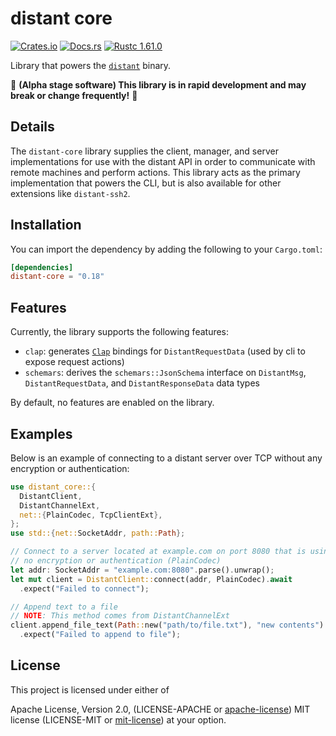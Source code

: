 # distant core

[![Crates.io][distant_crates_img]][distant_crates_lnk] [![Docs.rs][distant_doc_img]][distant_doc_lnk] [![Rustc 1.61.0][distant_rustc_img]][distant_rustc_lnk]

[distant_crates_img]: https://img.shields.io/crates/v/distant-core.svg
[distant_crates_lnk]: https://crates.io/crates/distant-core
[distant_doc_img]: https://docs.rs/distant-core/badge.svg
[distant_doc_lnk]: https://docs.rs/distant-core
[distant_rustc_img]: https://img.shields.io/badge/distant_core-rustc_1.61+-lightgray.svg
[distant_rustc_lnk]: https://blog.rust-lang.org/2022/05/19/Rust-1.61.0.html

Library that powers the [`distant`](https://github.com/chipsenkbeil/distant)
binary.

🚧 **(Alpha stage software) This library is in rapid development and may break or change frequently!** 🚧

## Details

The `distant-core` library supplies the client, manager, and server
implementations for use with the distant API in order to communicate with
remote machines and perform actions. This library acts as the primary
implementation that powers the CLI, but is also available for other extensions
like `distant-ssh2`.

## Installation

You can import the dependency by adding the following to your `Cargo.toml`:

```toml
[dependencies]
distant-core = "0.18"
```

## Features

Currently, the library supports the following features:

- `clap`: generates [`Clap`](https://github.com/clap-rs) bindings for
  `DistantRequestData` (used by cli to expose request actions)
- `schemars`: derives the `schemars::JsonSchema` interface on
  `DistantMsg`, `DistantRequestData`, and `DistantResponseData` data types

By default, no features are enabled on the library.

## Examples

Below is an example of connecting to a distant server over TCP without any
encryption or authentication:

```rust
use distant_core::{
  DistantClient,
  DistantChannelExt,
  net::{PlainCodec, TcpClientExt},
};
use std::{net::SocketAddr, path::Path};

// Connect to a server located at example.com on port 8080 that is using
// no encryption or authentication (PlainCodec)
let addr: SocketAddr = "example.com:8080".parse().unwrap();
let mut client = DistantClient::connect(addr, PlainCodec).await
  .expect("Failed to connect");

// Append text to a file
// NOTE: This method comes from DistantChannelExt
client.append_file_text(Path::new("path/to/file.txt"), "new contents").await
  .expect("Failed to append to file");
```

## License

This project is licensed under either of

Apache License, Version 2.0, (LICENSE-APACHE or
[apache-license][apache-license]) MIT license (LICENSE-MIT or
[mit-license][mit-license]) at your option.

[apache-license]: http://www.apache.org/licenses/LICENSE-2.0
[mit-license]: http://opensource.org/licenses/MIT
